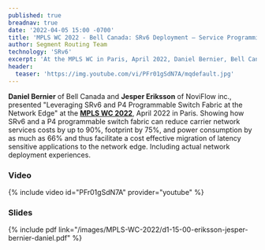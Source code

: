 ```yaml
---
published: true
breadnav: true
date: '2022-04-05 15:00 -0700'
title: 'MPLS WC 2022 - Bell Canada: SRv6 Deployment – Service Programming Reduces Cost'
author: Segment Routing Team
technology: 'SRv6'
excerpt: 'At the MPLS WC in Paris, April 2022, Daniel Bernier, Bell Canada, and Jesper Eriksson, NoviFlow inc., presented "Leveraging SRv6 and P4 Programmable Switch Fabric at the Network Edge".'
header:
  teaser: 'https://img.youtube.com/vi/PFr01gSdN7A/mqdefault.jpg'
---
```

<style>
.single iframe, .single img {
    width: 100%;
    margin-left: auto;
    margin-right: auto;
    display: block;
}
@media screen and (min-width: 893px) {
    .single iframe, .single img {
        width: 712px;
        margin-left: auto;
        margin-right: auto;
        display: block;
    }
}
</style>

**Daniel Bernier** of Bell Canada and **Jesper Eriksson** of NoviFlow inc., presented "Leveraging SRv6 and P4 Programmable Switch Fabric at the Network Edge" at the [**MPLS WC 2022**](<https://www.uppersideconferences.com/mpls-sdn-nfv/mplswc_2022_agenda_day_1.html>), April 2022 in Paris.
Showing how SRv6 and a P4 programmable switch fabric can reduce carrier network services costs by up to 90%, footprint by 75%, and power consumption by as much as 66% and thus facilitate a cost effective migration of latency sensitive applications to the network edge. Including actual network deployment experiences.

### Video

{% include video id="PFr01gSdN7A" provider="youtube" %}

### Slides

{% include pdf link="/images/MPLS-WC-2022/d1-15-00-eriksson-jesper-bernier-daniel.pdf" %}

